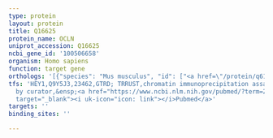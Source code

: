 ```yaml
---
type: protein
layout: protein
title: Q16625
protein_name: OCLN
uniprot_accession: Q16625
ncbi_gene_id: '100506658'
organism: Homo sapiens
function: target gene
orthologs: '[{"species": "Mus musculus", "id": ["<a href=\"/protein/q61146\">Q61146</a>"]}, {"species": "Rattus norvegicus", "id": ["Q6P6T5"]}]'
tfs: 'HEY1,Q9Y5J3,23462,GTRD; TRRUST,chromatin immunoprecipitation assay; inferred
  by curator,&ensp;<a href="https://www.ncbi.nlm.nih.gov/pubmed/?term=29087512%5Buid%5D+OR+27924024%5Buid%5D+OR+17028039%5Buid%5D"
  target="_blank"><i uk-icon="icon: link"></i>Pubmed</a>'
targets: ''
binding_sites: ''

---
```

